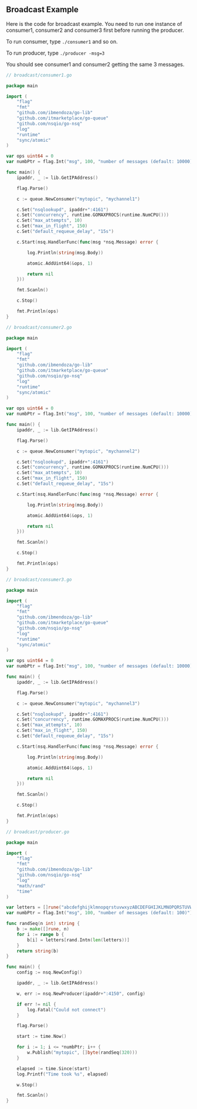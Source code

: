 <script>
  (function(i,s,o,g,r,a,m){i['GoogleAnalyticsObject']=r;i[r]=i[r]||function(){
  (i[r].q=i[r].q||[]).push(arguments)},i[r].l=1*new Date();a=s.createElement(o),
  m=s.getElementsByTagName(o)[0];a.async=1;a.src=g;m.parentNode.insertBefore(a,m)
  })(window,document,'script','//www.google-analytics.com/analytics.js','ga');

  ga('create', 'UA-71257746-1', 'auto');
  ga('send', 'pageview');

</script>

## Broadcast Example

Here is the code for broadcast example. You need to run one instance of consumer1, consumer2 and consumer3 first before running the producer.

To run consumer, type ```./consumer1``` and so on.

To run producer, type ```./producer -msg=3```

You should see consumer1 and consumer2 getting the same 3 messages.

```go
// broadcast/consumer1.go

package main

import (
	"flag"
	"fmt"
	"github.com/ibmendoza/go-lib"
	"github.com/itmarketplace/go-queue"
	"github.com/nsqio/go-nsq"
	"log"
	"runtime"
	"sync/atomic"
)

var ops uint64 = 0
var numbPtr = flag.Int("msg", 100, "number of messages (default: 10000)")

func main() {
	ipaddr, _ := lib.GetIPAddress()

	flag.Parse()

	c := queue.NewConsumer("mytopic", "mychannel1")

	c.Set("nsqlookupd", ipaddr+":4161")
	c.Set("concurrency", runtime.GOMAXPROCS(runtime.NumCPU()))
	c.Set("max_attempts", 10)
	c.Set("max_in_flight", 150)
	c.Set("default_requeue_delay", "15s")

	c.Start(nsq.HandlerFunc(func(msg *nsq.Message) error {

		log.Println(string(msg.Body))

		atomic.AddUint64(&ops, 1)

		return nil
	}))

	fmt.Scanln()

	c.Stop()

	fmt.Println(ops)
}
```

```go
// broadcast/consumer2.go

package main

import (
	"flag"
	"fmt"
	"github.com/ibmendoza/go-lib"
	"github.com/itmarketplace/go-queue"
	"github.com/nsqio/go-nsq"
	"log"
	"runtime"
	"sync/atomic"
)

var ops uint64 = 0
var numbPtr = flag.Int("msg", 100, "number of messages (default: 10000)")

func main() {
	ipaddr, _ := lib.GetIPAddress()

	flag.Parse()

	c := queue.NewConsumer("mytopic", "mychannel2")

	c.Set("nsqlookupd", ipaddr+":4161")
	c.Set("concurrency", runtime.GOMAXPROCS(runtime.NumCPU()))
	c.Set("max_attempts", 10)
	c.Set("max_in_flight", 150)
	c.Set("default_requeue_delay", "15s")

	c.Start(nsq.HandlerFunc(func(msg *nsq.Message) error {

		log.Println(string(msg.Body))

		atomic.AddUint64(&ops, 1)

		return nil
	}))

	fmt.Scanln()

	c.Stop()

	fmt.Println(ops)
}
```

```go
// broadcast/consumer3.go

package main

import (
	"flag"
	"fmt"
	"github.com/ibmendoza/go-lib"
	"github.com/itmarketplace/go-queue"
	"github.com/nsqio/go-nsq"
	"log"
	"runtime"
	"sync/atomic"
)

var ops uint64 = 0
var numbPtr = flag.Int("msg", 100, "number of messages (default: 10000)")

func main() {
	ipaddr, _ := lib.GetIPAddress()

	flag.Parse()

	c := queue.NewConsumer("mytopic", "mychannel3")

	c.Set("nsqlookupd", ipaddr+":4161")
	c.Set("concurrency", runtime.GOMAXPROCS(runtime.NumCPU()))
	c.Set("max_attempts", 10)
	c.Set("max_in_flight", 150)
	c.Set("default_requeue_delay", "15s")

	c.Start(nsq.HandlerFunc(func(msg *nsq.Message) error {

		log.Println(string(msg.Body))

		atomic.AddUint64(&ops, 1)

		return nil
	}))

	fmt.Scanln()

	c.Stop()

	fmt.Println(ops)
}
```

```go
// broadcast/producer.go

package main

import (
	"flag"
	"fmt"
	"github.com/ibmendoza/go-lib"
	"github.com/nsqio/go-nsq"
	"log"
	"math/rand"
	"time"
)

var letters = []rune("abcdefghijklmnopqrstuvwxyzABCDEFGHIJKLMNOPQRSTUVWXYZ!@#$%^&*()1234567890")
var numbPtr = flag.Int("msg", 100, "number of messages (default: 100)")

func randSeq(n int) string {
	b := make([]rune, n)
	for i := range b {
		b[i] = letters[rand.Intn(len(letters))]
	}
	return string(b)
}

func main() {
	config := nsq.NewConfig()

	ipaddr, _ := lib.GetIPAddress()

	w, err := nsq.NewProducer(ipaddr+":4150", config)

	if err != nil {
		log.Fatal("Could not connect")
	}

	flag.Parse()

	start := time.Now()

	for i := 1; i <= *numbPtr; i++ {
		w.Publish("mytopic", []byte(randSeq(320)))
	}

	elapsed := time.Since(start)
	log.Printf("Time took %s", elapsed)

	w.Stop()

	fmt.Scanln()
}
```
